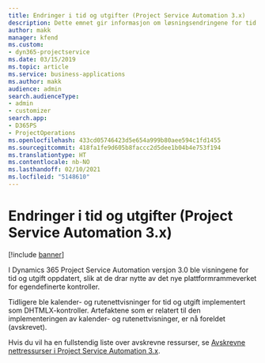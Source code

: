 ```yaml
---
title: Endringer i tid og utgifter (Project Service Automation 3.x)
description: Dette emnet gir informasjon om løsningsendringene for tid og utgifter.
author: makk
manager: kfend
ms.custom:
- dyn365-projectservice
ms.date: 03/15/2019
ms.topic: article
ms.service: business-applications
ms.author: makk
audience: admin
search.audienceType:
- admin
- customizer
search.app:
- D365PS
- ProjectOperations
ms.openlocfilehash: 433cd05746423d5e654a999b80aee594c1fd1455
ms.sourcegitcommit: 418fa1fe9d605b8faccc2d5dee1b04b4e753f194
ms.translationtype: HT
ms.contentlocale: nb-NO
ms.lasthandoff: 02/10/2021
ms.locfileid: "5148610"
---
```

# <a name="time-and-expense-changes-project-service-automation-3x"></a>Endringer i tid og utgifter (Project Service Automation 3.x)

[!include [banner](../../includes/psa-now-project-operations.md)]

I Dynamics 365 Project Service Automation versjon 3.0 ble visningene for tid og utgift oppdatert, slik at de drar nytte av det nye plattformrammeverket for egendefinerte kontroller.

Tidligere ble kalender- og rutenettvisninger for tid og utgift implementert som DHTMLX-kontroller. Artefaktene som er relatert til den implementeringen av kalender- og rutenettvisninger, er nå foreldet (avskrevet).

Hvis du vil ha en fullstendig liste over avskrevne ressurser, se [Avskrevne nettressurser i Project Service Automation 3.x](web-resources-deprecated-v3.x.md).
